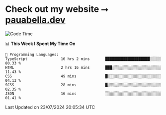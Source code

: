 # Check out my website ⭢ [pauabella.dev](https://pauabella.dev)

<!--START_SECTION:waka-->
![Code Time](http://img.shields.io/badge/Code%20Time-3%2C590%20hrs%2031%20mins-blue)

📊 **This Week I Spent My Time On** 

```text
💬 Programming Languages: 
TypeScript               16 hrs 2 mins       ████████████████████░░░░░   80.33 % 
HTML                     2 hrs 16 mins       ███░░░░░░░░░░░░░░░░░░░░░░   11.43 % 
CSS                      49 mins             █░░░░░░░░░░░░░░░░░░░░░░░░   04.13 % 
SCSS                     28 mins             █░░░░░░░░░░░░░░░░░░░░░░░░   02.35 % 
JSON                     16 mins             ░░░░░░░░░░░░░░░░░░░░░░░░░   01.41 % 
```


 Last Updated on 23/07/2024 20:05:34 UTC
<!--END_SECTION:waka-->
